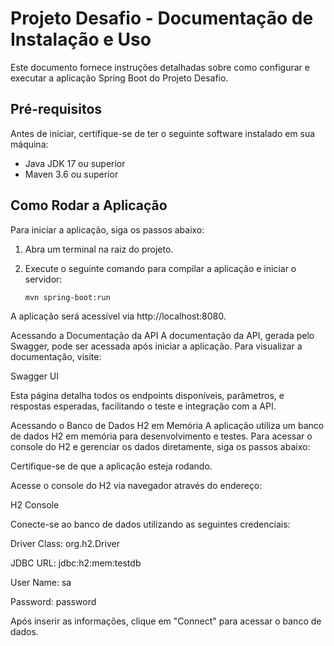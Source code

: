 # Projeto Desafio - Documentação de Instalação e Uso

Este documento fornece instruções detalhadas sobre como configurar e executar a aplicação Spring Boot do Projeto Desafio.

## Pré-requisitos

Antes de iniciar, certifique-se de ter o seguinte software instalado em sua máquina:

- Java JDK 17 ou superior
- Maven 3.6 ou superior

## Como Rodar a Aplicação

Para iniciar a aplicação, siga os passos abaixo:

1. Abra um terminal na raiz do projeto.
2. Execute o seguinte comando para compilar a aplicação e iniciar o servidor:

   ```bash
   mvn spring-boot:run
A aplicação será acessível via http://localhost:8080.

Acessando a Documentação da API
A documentação da API, gerada pelo Swagger, pode ser acessada após iniciar a aplicação. Para visualizar a documentação, visite:

Swagger UI

Esta página detalha todos os endpoints disponíveis, parâmetros, e respostas esperadas, facilitando o teste e integração com a API.

Acessando o Banco de Dados H2 em Memória
A aplicação utiliza um banco de dados H2 em memória para desenvolvimento e testes. Para acessar o console do H2 e gerenciar os dados diretamente, siga os passos abaixo:

Certifique-se de que a aplicação esteja rodando.

Acesse o console do H2 via navegador através do endereço:

H2 Console

Conecte-se ao banco de dados utilizando as seguintes credenciais:

Driver Class: org.h2.Driver

JDBC URL: jdbc:h2:mem:testdb

User Name: sa

Password: password


Após inserir as informações, clique em "Connect" para acessar o banco de dados.